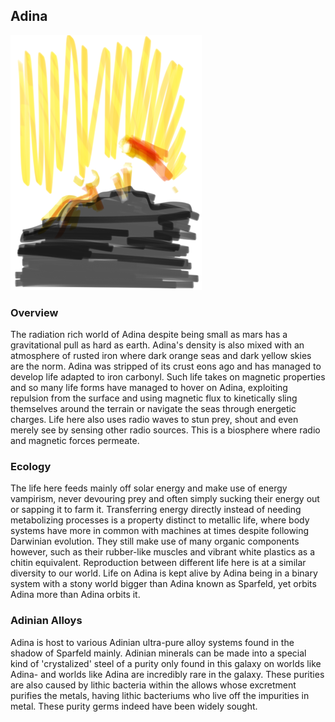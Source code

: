 ## Adina

![Radiation World](/Stellar_Abyss_Setting_Bible/Photo_Directory/Adina.png "Radioactive World")

### Overview

The radiation rich world of Adina despite being small as mars has a gravitational pull as hard as earth.  Adina's density is also mixed with an atmosphere of rusted iron where dark orange seas and dark yellow skies are the norm.   Adina was stripped of its crust eons ago and has managed to develop life adapted to iron carbonyl.  Such life takes on magnetic properties and so many life forms have managed to hover on Adina, exploiting repulsion from the surface and using magnetic flux to kinetically sling themselves around the terrain or navigate the seas through energetic charges.  Life here also uses radio waves to stun prey, shout and even merely see by sensing other radio sources.  This is a biosphere where radio and magnetic forces permeate.  

### Ecology

The life here feeds mainly off solar energy and make use of energy vampirism, never devouring prey and often simply sucking their energy out or sapping it to farm it.  Transferring energy directly instead of needing metabolizing processes is a property distinct to metallic life, where body systems have more in common with machines at times despite following Darwinian evolution.  They still make use of many organic components however, such as their rubber-like muscles and vibrant white plastics as a chitin equivalent.  Reproduction between different life here is at a similar diversity to our world.  Life on Adina is kept alive by Adina being in a binary system with a stony world bigger than Adina known as Sparfeld, yet orbits Adina more than Adina orbits it.  

### Adinian Alloys

Adina is host to various Adinian ultra-pure alloy systems found in the shadow of Sparfeld mainly.  Adinian minerals can be made into a special kind of 'crystalized' steel of a purity only found in this galaxy on worlds like Adina- and worlds like Adina are incredibly rare in the galaxy.  These purities are also caused by lithic bacteria within the allows whose excretment purifies the metals, having lithic bacteriums who live off the impurities in metal.  These purity germs indeed have been widely sought.
